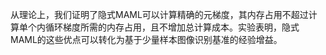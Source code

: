 

<!--
 * @version:
 * @Author:  StevenJokess https://github.com/StevenJokess
 * @Date: 2020-11-08 16:42:42
 * @LastEditors:  StevenJokess https://github.com/StevenJokess
 * @LastEditTime: 2020-11-08 16:43:27
 * @Description:
 * @TODO::
 * @Reference:
-->

从理论上，我们证明了隐式MAML可以计算精确的元梯度，其内存占用不超过计算单个内循环梯度所需的内存占用，且不增加总计算成本。实验表明，隐式MAML的这些优点可以转化为基于少量样本图像识别基准的经验增益。

[1]: https://taylorliu.com/rl/meta-learning/
[2]: http://arxiv.org/abs/1909.04630
